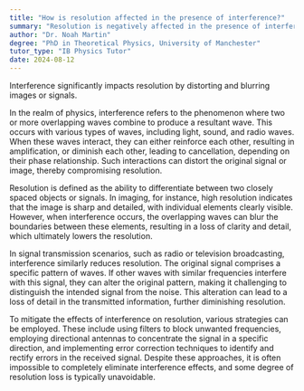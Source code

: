 ```yaml
---
title: "How is resolution affected in the presence of interference?"
summary: "Resolution is negatively affected in the presence of interference as it can distort and blur the image or signal."
author: "Dr. Noah Martin"
degree: "PhD in Theoretical Physics, University of Manchester"
tutor_type: "IB Physics Tutor"
date: 2024-08-12
---
```


Interference significantly impacts resolution by distorting and blurring images or signals.

In the realm of physics, interference refers to the phenomenon where two or more overlapping waves combine to produce a resultant wave. This occurs with various types of waves, including light, sound, and radio waves. When these waves interact, they can either reinforce each other, resulting in amplification, or diminish each other, leading to cancellation, depending on their phase relationship. Such interactions can distort the original signal or image, thereby compromising resolution.

Resolution is defined as the ability to differentiate between two closely spaced objects or signals. In imaging, for instance, high resolution indicates that the image is sharp and detailed, with individual elements clearly visible. However, when interference occurs, the overlapping waves can blur the boundaries between these elements, resulting in a loss of clarity and detail, which ultimately lowers the resolution.

In signal transmission scenarios, such as radio or television broadcasting, interference similarly reduces resolution. The original signal comprises a specific pattern of waves. If other waves with similar frequencies interfere with this signal, they can alter the original pattern, making it challenging to distinguish the intended signal from the noise. This alteration can lead to a loss of detail in the transmitted information, further diminishing resolution.

To mitigate the effects of interference on resolution, various strategies can be employed. These include using filters to block unwanted frequencies, employing directional antennas to concentrate the signal in a specific direction, and implementing error correction techniques to identify and rectify errors in the received signal. Despite these approaches, it is often impossible to completely eliminate interference effects, and some degree of resolution loss is typically unavoidable.
    